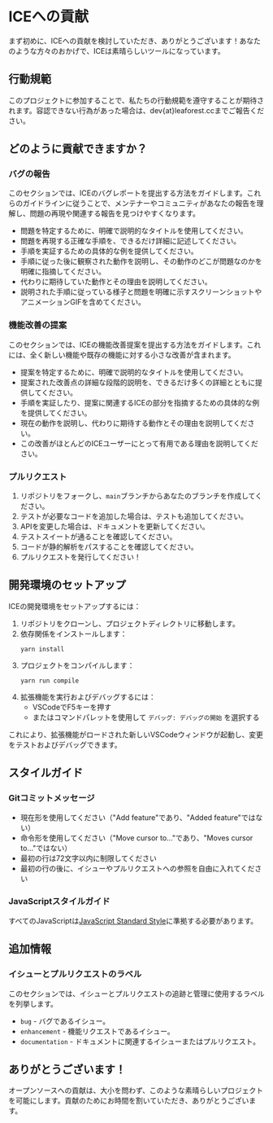 # ICEへの貢献

まず初めに、ICEへの貢献を検討していただき、ありがとうございます！あなたのような方々のおかげで、ICEは素晴らしいツールになっています。

## 行動規範

このプロジェクトに参加することで、私たちの行動規範を遵守することが期待されます。容認できない行為があった場合は、dev{at}leaforest.ccまでご報告ください。

## どのように貢献できますか？

### バグの報告

このセクションでは、ICEのバグレポートを提出する方法をガイドします。これらのガイドラインに従うことで、メンテナーやコミュニティがあなたの報告を理解し、問題の再現や関連する報告を見つけやすくなります。

- 問題を特定するために、明確で説明的なタイトルを使用してください。
- 問題を再現する正確な手順を、できるだけ詳細に記述してください。
- 手順を実証するための具体的な例を提供してください。
- 手順に従った後に観察された動作を説明し、その動作のどこが問題なのかを明確に指摘してください。
- 代わりに期待していた動作とその理由を説明してください。
- 説明された手順に従っている様子と問題を明確に示すスクリーンショットやアニメーションGIFを含めてください。

### 機能改善の提案

このセクションでは、ICEの機能改善提案を提出する方法をガイドします。これには、全く新しい機能や既存の機能に対する小さな改善が含まれます。

- 提案を特定するために、明確で説明的なタイトルを使用してください。
- 提案された改善点の詳細な段階的説明を、できるだけ多くの詳細とともに提供してください。
- 手順を実証したり、提案に関連するICEの部分を指摘するための具体的な例を提供してください。
- 現在の動作を説明し、代わりに期待する動作とその理由を説明してください。
- この改善がほとんどのICEユーザーにとって有用である理由を説明してください。

### プルリクエスト

1. リポジトリをフォークし、`main`ブランチからあなたのブランチを作成してください。
2. テストが必要なコードを追加した場合は、テストも追加してください。
3. APIを変更した場合は、ドキュメントを更新してください。
4. テストスイートが通ることを確認してください。
5. コードが静的解析をパスすることを確認してください。
6. プルリクエストを発行してください！

## 開発環境のセットアップ

ICEの開発環境をセットアップするには：

1. リポジトリをクローンし、プロジェクトディレクトリに移動します。
2. 依存関係をインストールします：
   ```
   yarn install
   ```
3. プロジェクトをコンパイルします：
   ```
   yarn run compile
   ```
4. 拡張機能を実行およびデバッグするには：
   - VSCodeでF5キーを押す
   - またはコマンドパレットを使用して `デバッグ: デバッグの開始` を選択する

これにより、拡張機能がロードされた新しいVSCodeウィンドウが起動し、変更をテストおよびデバッグできます。

## スタイルガイド

### Gitコミットメッセージ

* 現在形を使用してください（"Add feature"であり、"Added feature"ではない）
* 命令形を使用してください（"Move cursor to..."であり、"Moves cursor to..."ではない）
* 最初の行は72文字以内に制限してください
* 最初の行の後に、イシューやプルリクエストへの参照を自由に入れてください

### JavaScriptスタイルガイド

すべてのJavaScriptは[JavaScript Standard Style](https://standardjs.com/)に準拠する必要があります。

## 追加情報

### イシューとプルリクエストのラベル

このセクションでは、イシューとプルリクエストの追跡と管理に使用するラベルを列挙します。

* `bug` - バグであるイシュー。
* `enhancement` - 機能リクエストであるイシュー。
* `documentation` - ドキュメントに関連するイシューまたはプルリクエスト。

## ありがとうございます！

オープンソースへの貢献は、大小を問わず、このような素晴らしいプロジェクトを可能にします。貢献のためにお時間を割いていただき、ありがとうございます。
